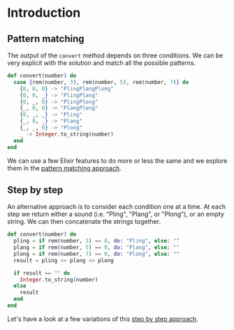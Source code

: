 # Introduction

## Pattern matching

The output of the `convert` method depends on three conditions.
We can be very explicit with the solution and match all the possible patterns.

```elixir
def convert(number) do
  case {rem(number, 3), rem(number, 5), rem(number, 7)} do
    {0, 0, 0} -> "PlingPlangPlong"
    {0, 0, _} -> "PlingPlang"
    {0, _, 0} -> "PlingPlong"
    {_, 0, 0} -> "PlangPlong"
    {0, _, _} -> "Pling"
    {_, 0, _} -> "Plang"
    {_, _, 0} -> "Plong"
    _ -> Integer.to_string(number)
  end
end
```

We can use a few Elixir features to do more or less the same and we explore them in the [pattern matching approach][pattern-matching-approach].

## Step by step

An alternative approach is to consider each condition one at a time.
At each step we return either a sound (i.e. "Pling", "Plang", or "Plong"), or an empty string.
We can then concatenate the strings together.

```elixir
def convert(number) do
  pling = if rem(number, 3) == 0, do: "Pling", else: ""
  plang = if rem(number, 5) == 0, do: "Plang", else: ""
  plong = if rem(number, 7) == 0, do: "Plong", else: ""
  result = pling <> plang <> plong

  if result == "" do
    Integer.to_string(number)
  else
    result
  end
end
```

Let's have a look at a few variations of this [step by step approach][step-by-step-approach].

[pattern-matching-approach]: https://exercism.org/tracks/elixir/exercises/raindrops/approaches/pattern-matching
[step-by-step-approach]: https://exercism.org/tracks/elixir/exercises/raindrops/approaches/step-by-step
